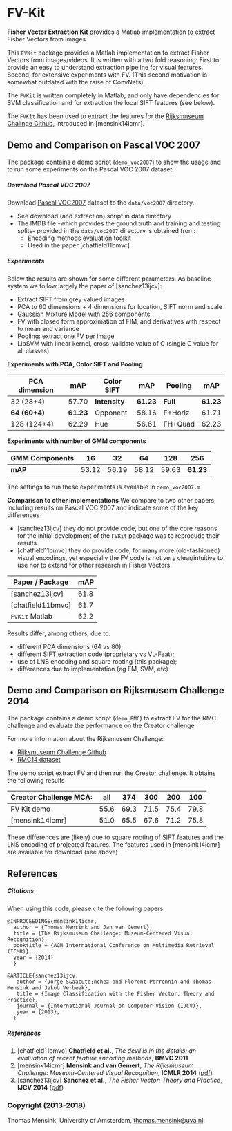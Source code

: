 # FV-Kit
**Fisher Vector Extraction Kit** provides a Matlab implementation to extract Fisher Vectors from images


This `FVKit` package provides a Matlab implementation to extract Fisher Vectors from images/videos. It is written with a two fold reasoning: First to provide an easy to understand extraction pipeline for visual features. Second, for extensive experiments with FV. (This second motivation is somewhat outdated with the raise of ConvNets).

The `FVKit` is written completely in Matlab, and only have dependencies for SVM classification and for extraction the local SIFT features (see below).

The `FVKit` has been used to extract the features for the [Rijksmuseum Challnge Github](https://github.com/tmensink/rijkschallenge), introduced in [mensink14icmr].

## Demo and Comparison on Pascal VOC 2007
The package contains a demo script (`demo_voc2007`) to show the usage and to run some experiments on the Pascal VOC 2007 dataset.

##### Download Pascal VOC 2007
Download [Pascal VOC2007](http://host.robots.ox.ac.uk/pascal/VOC/voc2007/) dataset to the `data/voc2007` directory.
* See download (and extraction) script in data directory
* The IMDB file -which provides the ground truth and training and testing splits- provided in the `data/voc2007` directory is obtained from:
  * [Encoding methods evaluation toolkit](http://www.robots.ox.ac.uk/~vgg/software/enceval_toolkit/)
  * Used in the paper [chatfield11bmvc]

##### Experiments  
Below the results are shown for some different parameters.
As baseline system we follow largely the paper of [sanchez13ijcv]:
* Extract SIFT from grey valued images
* PCA to 60 dimensions + 4 dimensions for location, SIFT norm and scale
* Gaussian Mixture Model with 256 components
* FV with closed form approximation of FIM, and derivatives with respect to mean and variance
* Pooling: extract one FV per image
* LibSVM with linear kernel, cross-validate value of C (single C value for all classes)

**Experiments with PCA, Color SIFT and Pooling**

PCA dimension | mAP       | Color SIFT    | mAP       | Pooling | mAP     |
--------------|-----------|---------------|-----------|---------|---------|
32 (28+4)     | 57.70     |**Intensity**  |**61.23**  |**Full** |**61.23**
**64 (60+4)** |**61.23**  | Opponent      | 58.16     |F+Horiz  | 61.71
128 (124+4)   | 62.29     | Hue           | 56.61     |FH+Quad  | 62.23

**Experiments with number of GMM components**

GMM Components | 16   |  32   | 64    | 128   | 256       |
---------------|------|-------|-------|-------|-----------|
**mAP**        |53.12 |	56.19 | 58.12 | 59.63 | **61.23**


The settings to run these experiments is available in `demo_voc2007.m`

**Comparison to other implementations**
We compare to two other papers, including results on Pascal VOC 2007 and indicate some of the key differences
* [sanchez13ijcv] they do not provide code, but one of the core reasons for the initial development of the  `FVKit` package was to reprocude their results
* [chatfield11bmvc] they do provide code, for many more (old-fashioned) visual encodings, yet especially the FV code is not very clear/intuitive to use nor to extend for other research in Fisher Vectors.

Paper / Package     | mAP   |
--------------------|-------|
 [sanchez13ijcv]    | 61.8  | (Table 1, page 8)
 [chatfield11bmvc]  | 61.7  | (Table 1, page 7)
 `FVKit` Matlab     | 62.2  | (See above)

 Results differ, among others, due to:
 * different PCA dimensions (64 vs 80);
 * different SIFT extraction code (proprietary vs VL-Feat);
 * use of LNS encoding and square rooting (this package);
 * differences due to implementation (eg EM, SVM, etc)

## Demo and Comparison on Rijksmusem Challenge 2014
The package contains a demo script (`demo_RMC`) to extract FV for the RMC challenge and evaluate the performance on the Creator challenge

For more information about the Rijksmusem Challenge:
* [Rijksmuseum Challenge Github](https://github.com/tmensink/rijkschallenge)
* [RMC14 dataset](https://figshare.com/articles/Rijksmuseum_Challenge_2014/5660617)

The demo script extract FV and then run the Creator challenge. It obtains the following results

Creator Challenge MCA:  | all   | 374   | 300   | 200   | 100   |
------------------------|-------|-------|-------|-------|-------|
FV Kit demo             | 55.6  | 69.3  | 71.5  | 75.4  | 79.8
[mensink14icmr]         | 51.0  | 65.5  | 67.6  | 71.2  | 75.8

These differences are (likely) due to square rooting of SIFT features and the LNS encoding of projected features. The features used in [mensink14icmr] are available for download (see above)

## References
##### Citations
When using this code, please cite the following papers

    @INPROCEEDINGS{mensink14icmr,
      author = {Thomas Mensink and Jan van Gemert},
      title = {The Rijksmuseum Challenge: Museum-Centered Visual Recognition},
      booktitle = {ACM International Conference on Multimedia Retrieval (ICMR)},
      year = {2014}
      }

    @ARTICLE{sanchez13ijcv,
       author = {Jorge S&aacute;nchez and Florent Perronnin and Thomas Mensink and Jakob Verbeek},
       title = {Image Classification with the Fisher Vector: Theory and Practice},
       journal = {International Journal on Computer Vision (IJCV)},
       year = {2013},
      }      


##### References
1. [chatfield11bmvc] **Chatfield et al.**, *The devil is in the details: an evaluation of recent feature encoding methods*, **BMVC 2011**
1. [mensink14icmr] **Mensink and van Gemert**, *The Rijksmuseum Challenge: Museum-Centered Visual Recognition*, **ICMLR 2014** ([pdf](https://staff.fnwi.uva.nl/t.e.j.mensink/publications/mensink14icmr.pdf))
1. [sanchez13ijcv] **Sanchez et al.**, *The Fisher Vector: Theory and Practice*, **IJCV 2014** ([pdf](https://staff.fnwi.uva.nl/t.e.j.mensink/publications/sanchez13ijcv.pdf))


### Copyright (2013-2018)
Thomas Mensink, University of Amsterdam, thomas.mensink@uva.nl:
